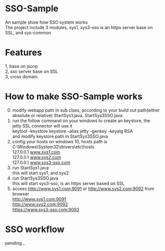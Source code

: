 # SSO-Sample
An sample show how SSO system works  
The project include 3 modules, sys1, sys3-sso is an https server base on SSL, and sys-common

# Features
1, base on jsonp  
2, sso server base on SSL  
3, cross domain

# How to make SSO-Sample works  
0. modify webapp path in sub class, according to your build out path(either absolute or relative)
    StartSys1.java, StartSys3SSO.java
0. run the follow command on your windows to create an keystore, the jetty SSL connector will use it  
    keytool -keystore keystore -alias jetty -genkey -keyalg RSA  
    and modify keystore path in StartSys3SSO.java
0. config your hosts on windows 10, hosts path is C:\Windows\System32\drivers\etc\hosts  
    127.0.0.1	www.sys1.com  
    127.0.0.1	www.sys2.com  
    127.0.0.1	www.sys3-sso.com  
1. run StartSys1.java  
    this will start sys1, and sys2  
2. run StartSys3SSO.java  
    this will start sys3-sso, is an https server based on SSL  
3. access http://www.sys1.com:9091 or http://www.sys2.com:9092 from browser  
    http://www.sys1.com:9091  
    http://www.sys2.com:9092  
    https://www.sys3-sso.com:9093  
    
# SSO workflow  
pending...
